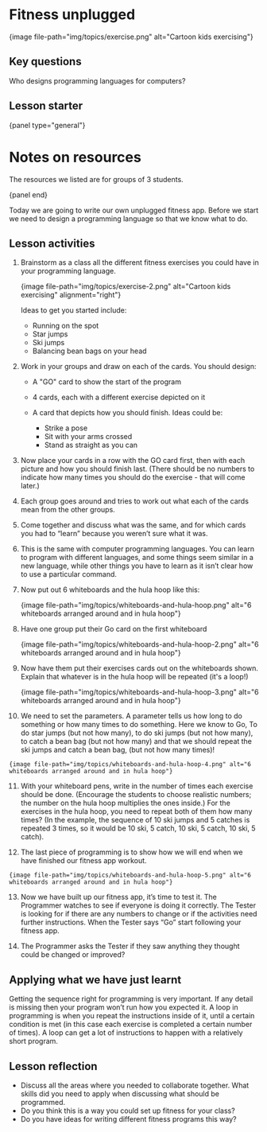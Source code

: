 # Fitness unplugged

{image file-path="img/topics/exercise.png" alt="Cartoon kids exercising"}

## Key questions

Who designs programming languages for computers?

## Lesson starter

{panel type="general"}

# Notes on resources

The resources we listed are for groups of 3 students.

{panel end}

Today we are going to write our own unplugged fitness app. Before we start we need to design a programming language so that we know what to do.

## Lesson activities

1.  Brainstorm as a class all the different fitness exercises you could have in your programming language.

    {image file-path="img/topics/exercise-2.png" alt="Cartoon kids exercising" alignment="right"}

    Ideas to get you started include:

    -   Running on the spot
    -   Star jumps
    -   Ski jumps
    -   Balancing bean bags on your head

2.  Work in your groups and draw on each of the cards.
    You should design:

    -   A "GO" card to show the start of the program
    -   4 cards, each with a different exercise depicted on it
    -   A card that depicts how you should finish.
        Ideas could be:

        -   Strike a pose
        -   Sit with your arms crossed
        -   Stand as straight as you can

3.  Now place your cards in a row with the GO card first, then with each picture and how you should finish last.
    (There should be no numbers to indicate how many times you should do the exercise - that will come later.)

4.  Each group goes around and tries to work out what each of the cards mean from the other groups.

5.  Come together and discuss what was the same, and for which cards you had to “learn” because you weren’t sure what it was.

6.  This is the same with computer programming languages.
    You can learn to program with different languages, and some things seem similar in a new language, while other things you have to learn as it isn’t clear how to use a particular command.

7.  Now put out 6 whiteboards and the hula hoop like this:

    {image file-path="img/topics/whiteboards-and-hula-hoop.png" alt="6 whiteboards arranged around and in hula hoop"}

8.  Have one group put their Go card on the first whiteboard

    {image file-path="img/topics/whiteboards-and-hula-hoop-2.png" alt="6 whiteboards arranged around and in hula hoop"}

9.  Now have them put their exercises cards out on the whiteboards shown.
    Explain that whatever is in the hula hoop will be repeated (it's a loop!)

    {image file-path="img/topics/whiteboards-and-hula-hoop-3.png" alt="6 whiteboards arranged around and in hula hoop"}

10.  We need to set the parameters.
    A parameter tells us how long to do something or how many times to do something.
    Here we know to Go, To do star jumps (but not how many), to do ski jumps (but not how many), to catch a bean bag (but not how many) and that we should repeat the ski jumps and catch a bean bag, (but not how many times)!

    {image file-path="img/topics/whiteboards-and-hula-hoop-4.png" alt="6 whiteboards arranged around and in hula hoop"}

11.  With your whiteboard pens, write in the number of times each exercise should be done.
    (Encourage the students to choose realistic numbers; the number on the hula hoop multiplies the ones inside.)
    For the exercises in the hula hoop, you need to repeat both of them how many times?
    (In the example, the sequence of 10 ski jumps and 5 catches is repeated 3 times, so it would be 10 ski, 5 catch, 10 ski, 5 catch, 10 ski, 5 catch).

12.  The last piece of programming is to show how we will end when we have finished our fitness app workout.

    {image file-path="img/topics/whiteboards-and-hula-hoop-5.png" alt="6 whiteboards arranged around and in hula hoop"}

13.  Now we have built up our fitness app, it’s time to test it.
    The Programmer watches to see if everyone is doing it correctly.
    The Tester is looking for if there are any numbers to change or if the activities need further instructions. When the Tester says “Go” start following your fitness app.

14.  The Programmer asks the Tester if they saw anything they thought could be changed or improved?

## Applying what we have just learnt

Getting the sequence right for programming is very important.
If any detail is missing then your program won’t run how you expected it.
A loop in programming is when you repeat the instructions inside of it, until a certain condition is met (in this case each exercise is completed a certain number of times).
A loop can get a lot of instructions to happen with a relatively short program.

## Lesson reflection

-  Discuss all the areas where you needed to collaborate together.
What skills did you need to apply when discussing what should be programmed.  
-  Do you think this is a way you could set up fitness for your class?
-  Do you have ideas for writing different fitness programs this way?
